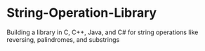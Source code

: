 # String-Operation-Library
Building a library in C, C++, Java, and C# for string operations like reversing, palindromes, and substrings
